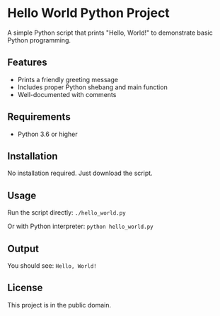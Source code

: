 # Hello World Python Project

A simple Python script that prints "Hello, World!" to demonstrate basic Python programming.

## Features

- Prints a friendly greeting message
- Includes proper Python shebang and main function
- Well-documented with comments

## Requirements

- Python 3.6 or higher

## Installation

No installation required. Just download the script.

## Usage

Run the script directly:
`./hello_world.py`

Or with Python interpreter:
`python hello_world.py`

## Output

You should see:
`Hello, World!`

## License

This project is in the public domain.